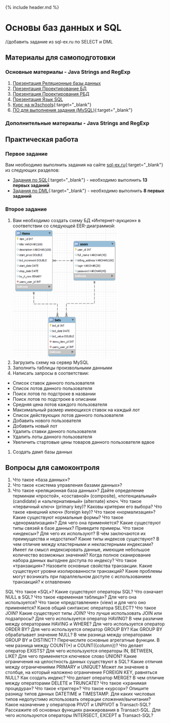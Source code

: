 {% include header.md %}

Основы баз данных и SQL
====================
//добавить задание из sql-ex.ru по SELECT и DML

Материалы для самоподготовки
---------------------
### Основные материалы - Java Strings and RegExp
1. [Презентация Реляционные базы данных](presentations/РБД%20и%20SQL_2018.pptx)
1. [Презентация Проектирование БД](presentations/ПроектированиеБД.pptx)
1. [Презентация Проектирования РБД](presentations/ОИТ%20=%20Лекция%2007a%20=%20Проектирование%20РБД.pdf)
1. [Презентация Язык SQL](presentations/ОИТ%20=%20Лекция%2007б%20=%20Язык%20SQL.pdf)
1. [Курс на w3schools](https://www.w3schools.com/sql/default.asp){:target="_blank"}
1. [ПО для выполнения задания (MySQL)](https://dev.mysql.com/downloads/installer/){:target="_blank"}
### Дополнительные материалы - Java Strings and RegExp


Практическая работа
---------------------
### Первое задание
Вам необходимо выполнить задания на сайте [sql-ex.ru](sql-ex.ru){:target="_blank"} из следующих разделов:
+ [Задания по SQL](http://sql-ex.ru/learn_exercises.php){:target="_blank"} - необходимо выполнить **13 первых заданий**
+ [Задания по DML](http://sql-ex.ru/dmlexercises.php){:target="_blank"} - необходимо выполнить **8 первых заданий**

### Второе задание
1. Вам необходимо создать схему БД «Интернет-аукцион» в соответствии со следующей EER-диаграммой:
![alt text](schemas/db_scheme_2.png)
1. Загрузить схему на сервер MySQL
1. Заполнить таблицы произвольными данными
1. Написать запросы в соответствии:
  + Список ставок данного пользователя
  + Список лотов данного пользователя
  + Поиск лотов по подстроке в названии
  + Поиск лотов по подстроке в описании
  + Средняя цена лотов каждого пользователя
  + Максимальный размер имеющихся ставок на каждый лот
  + Список действующих лотов данного пользователя
  + Добавить нового пользователя
  + Добавить новый лот
  + Удалить ставки данного пользователя
  + Удалить лоты данного пользователя
  + Увеличить стартовые цены товаров данного пользователя вдвое
1. Создать дамп базы данных



Вопросы для самоконтроля
---------------------
1. Что такое «база данных»?
1. Что такое «система управления базами данных»?
1. Что такое «реляционная база данных»?
Дайте определение терминам «простой», «составной» (composite), «потенциальный» (candidate) и «альтернативный» (alternate) ключ.
Что такое «первичный ключ» (primary key)? Каковы критерии его выбора?
Что такое «внешний ключ» (foreign key)?
Что такое «нормализация»?
Какие существуют нормальные формы?
Что такое «денормализация»? Для чего она применяется?
Какие существуют типы связей в базе данных? Приведите примеры.
Что такое «индексы»? Для чего их используют? В чём заключаются их преимущества и недостатки?
Какие типы индексов существуют?
В чем отличие между кластерными и некластерными индексами?
Имеет ли смысл индексировать данные, имеющие небольшое количество возможных значений?
Когда полное сканирование набора данных выгоднее доступа по индексу?
Что такое «транзакция»?
Назовите основные свойства транзакции.
Какие существуют уровни изолированности транзакций?
Какие проблемы могут возникать при параллельном доступе с использованием транзакций?
к оглавлению

SQL
Что такое «SQL»?
Какие существуют операторы SQL?
Что означает NULL в SQL?
Что такое «временная таблица»? Для чего она используется?
Что такое «представление» (view) и для чего оно применяется?
Каков общий синтаксис оператора SELECT?
Что такое JOIN?
Какие существуют типы JOIN?
Что лучше использовать JOIN или подзапросы?
Для чего используется оператор HAVING?
В чем различие между операторами HAVING и WHERE?
Для чего используется оператор ORDER BY?
Для чего используется оператор GROUP BY?
Как GROUP BY обрабатывает значение NULL?
В чем разница между операторами GROUP BY и DISTINCT?
Перечислите основные агрегатные функции.
В чем разница между COUNT(*) и COUNT({column})?
Что делает оператор EXISTS?
Для чего используются операторы IN, BETWEEN, LIKE?
Для чего применяется ключевое слово UNION?
Какие ограничения на целостность данных существуют в SQL?
Какие отличия между ограничениями PRIMARY и UNIQUE?
Может ли значение в столбце, на который наложено ограничение FOREIGN KEY, равняться NULL?
Как создать индекс?
Что делает оператор MERGE?
В чем отличие между операторами DELETE и TRUNCATE?
Что такое «хранимая процедура»?
Что такое «триггер»?
Что такое «курсор»?
Опишите разницу типов данных DATETIME и TIMESTAMP.
Для каких числовых типов недопустимо использовать операции сложения/вычитания?
Какое назначение у операторов PIVOT и UNPIVOT в Transact-SQL?
Расскажите об основных функциях ранжирования в Transact-SQL.
Для чего используются операторы INTERSECT, EXCEPT в Transact-SQL?
